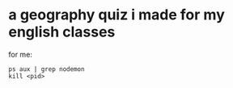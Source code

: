 # a geography quiz i made for my english classes

for me:

```
ps aux | grep nodemon
kill <pid>
```

